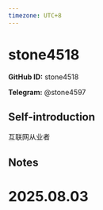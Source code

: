 ```yaml
---
timezone: UTC+8
---
```


# stone4518

**GitHub ID:** stone4518

**Telegram:** @stone4597

## Self-introduction

互联网从业者

## Notes

<!-- Content_START -->

# 2025.08.03


<!-- Content_END -->
